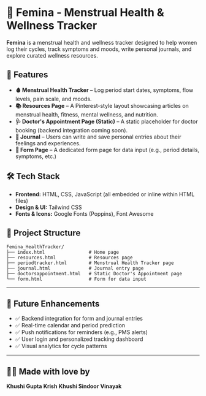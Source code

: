 # 🌸 Femina - Menstrual Health & Wellness Tracker  

**Femina** is a menstrual health and wellness tracker designed to help women log their cycles, track symptoms and moods, write personal journals, and explore curated wellness resources.

## 🌟 Features  
- **🩸 Menstrual Health Tracker** – Log period start dates, symptoms, flow levels, pain scale, and moods.  
- **📚 Resources Page** – A Pinterest-style layout showcasing articles on menstrual health, fitness, mental wellness, and nutrition.  
- **🩺 Doctor's Appointment Page (Static)** – A static placeholder for doctor booking (backend integration coming soon).  
- **📓 Journal** – Users can write and save personal entries about their feelings and experiences.  
- **📝 Form Page** – A dedicated form page for data input (e.g., period details, symptoms, etc.)


## 🛠️ Tech Stack  
- **Frontend:** HTML, CSS, JavaScript (all embedded or inline within HTML files)  
- **Design & UI:** Tailwind CSS  
- **Fonts & Icons:** Google Fonts (Poppins), Font Awesome  

## 📂 Project Structure  

```
Femina_HealthTracker/
├── index.html                # Home page
├── resources.html            # Resources page
├── periodtracker.html        # Menstrual Health Tracker page
├── journal.html              # Journal entry page
├── doctorsappointment.html   # Static Doctor's Appointment page
└── form.html                 # Form for data input
```

---

## 📌 Future Enhancements  
- ✅ Backend integration for form and journal entries  
- ✅ Real-time calendar and period prediction  
- ✅ Push notifications for reminders (e.g., PMS alerts)  
- ✅ User login and personalized tracking dashboard  
- ✅ Visual analytics for cycle patterns

---

## 🙋‍♀️ Made with love by  
**Khushi Gupta** 
**Krish**
**Khushi Sindoor**
**Vinayak**

